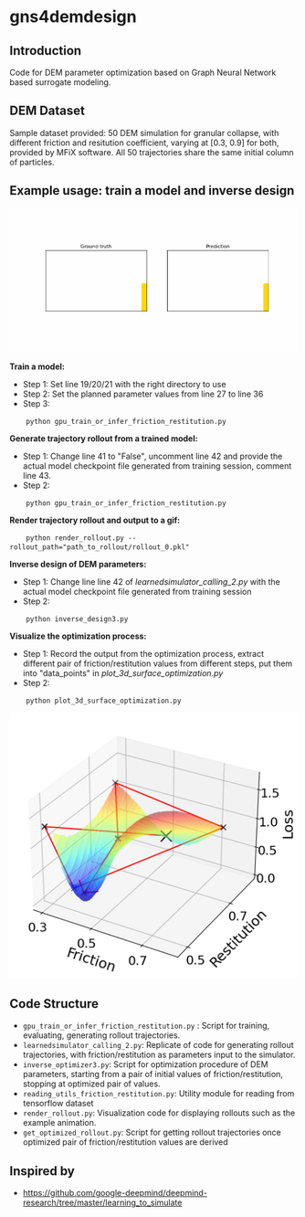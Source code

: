 # gns4demdesign

## Introduction

Code for DEM parameter optimization based on Graph Neural Network based surrogate modeling. 

## DEM Dataset
Sample dataset provided: 50 DEM simulation for granular collapse, with different friction and resitution coefficient, varying at [0.3, 0.9] for both, provided by MFiX software. All 50 trajectories share the same initial column of particles. 

## Example usage: train a model and inverse design
![granular collapse](images/rollout_0.gif)

**Train a model:**

- Step 1: Set line 19/20/21 with the right directory to use
- Step 2: Set the planned parameter values from line 27 to line 36
- Step 3:
```
    python gpu_train_or_infer_friction_restitution.py
```

**Generate trajectory rollout from a trained model:**
- Step 1: Change line 41 to "False", uncomment line 42 and provide the actual model checkpoint file generated from training session, comment line 43.
- Step 2:
```
    python gpu_train_or_infer_friction_restitution.py
```
**Render trajectory rollout and output to a gif:**

```Shell
    python render_rollout.py --rollout_path="path_to_rollout/rollout_0.pkl"
```
**Inverse design of DEM parameters:**
- Step 1: Change line line 42 of *learnedsimulator_calling_2.py* with the actual model checkpoint file generated from training session 
- Step 2: 
```
    python inverse_design3.py
```

**Visualize the optimization process:**

- Step 1: Record the output from the optimization process, extract different pair of friction/restitution values from different steps, put them into "data_points" in *plot_3d_surface_optimization.py*
-  Step 2: 
```
    python plot_3d_surface_optimization.py
```
![optimization](images/screenshot.png)

## Code Structure


* `gpu_train_or_infer_friction_restitution.py` : Script for training, evaluating, generating rollout trajectories.
* `learnedsimulator_calling_2.py`: Replicate of code for generating rollout trajectories, with friction/restitution as parameters input to the simulator.
* `inverse_optimizer3.py`: Script for optimization procedure of DEM parameters, starting from a pair of initial values of friction/restitution, stopping at optimized pair of values. 
* `reading_utils_friction_restitution.py`: Utility module for reading from tensorflow dataset
* `render_rollout.py`: Visualization code for displaying rollouts such as the example animation.
* `get_optimized_rollout.py`: Script for getting rollout trajectories once optimized pair of friction/restitution values are derived

## Inspired by

- https://github.com/google-deepmind/deepmind-research/tree/master/learning_to_simulate
